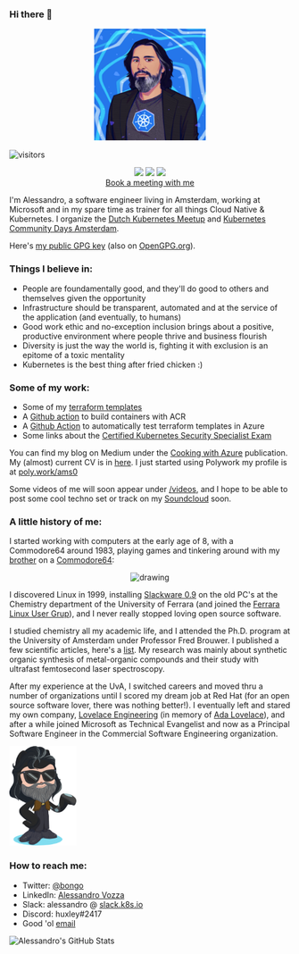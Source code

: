 ### Hi there 👋

<p align="center"><img src="images/me2.png" width="200">

![visitors](https://visitor-badge.glitch.me/badge?page_id=ams0.ams0) <p align="center">
<a href= "https://medium.com/cooking-with-azure"><img src="https://img.icons8.com/windows/32/000000/medium.png"/></a>
<a href= "https://www.twitter.com/bongo"><img src="https://img.icons8.com/material-outlined/32/000000/twitter.png"/></a>
<a href= "https://www.linkedin.com/in/alessandrovozza"><img src="https://img.icons8.com/metro/26/000000/linkedin.png"/></a>
<br><a href= "https://emea.mail.microsoft.com/owa/calendar/Microsoft3088644@microsoft.onmicrosoft.com/bookings/s/zYMCTqGSpUCpRY7uIx8lAw2">Book a meeting with me</a>
</p>

I'm Alessandro, a software engineer living in Amsterdam, working at Microsoft and in my spare time as trainer for all things Cloud Native & Kubernetes. I organize the [Dutch Kubernetes Meetup](https://www.meetup.com/Dutch-Kubernetes-Meetup/) and [Kubernetes Community Days Amsterdam](https://kubernetescommunitydays.org/events/2021-amsterdam/).

Here's [my public GPG key](files/gpgkey.pub) (also on [OpenGPG.org](https://keys.openpgp.org/verify/hTwPB9RLSEjw2OEa6XDE0QRHPK3i3i1HbInXlJ5iBlc)).

### Things I believe in:

- People are foundamentally good, and they'll do good to others and themselves given the opportunity
- Infrastructure should be transparent, automated and at the service of the application (and eventually, to humans)
- Good work ethic and no-exception inclusion brings about a positive, productive environment where people thrive and business flourish
- Diversity is just the way the world is, fighting it with exclusion is an epitome of a toxic mentality
- Kubernetes is the best thing after fried chicken :)

### Some of my work:

- Some of my [terraform templates](https://github.com/ams0/terraform-templates)
- A [Github action](https://github.com/ams0/acr-task-github-action) to build containers with ACR
- A [Github Action](https://github.com/ams0/terraform-test-in-azure) to automatically test terraform templates in Azure
- Some links about the [Certified Kubernetes Security Specialist Exam](https://github.com/ams0/CKS)

You can find my blog on Medium under the [Cooking with Azure](https://medium.com/cooking-with-azure) publication. My (almost) current CV is in [here](files/CV_2020.pdf). I just started using Polywork my profile is at [poly.work/ams0](https://poly.work/ams0)

Some videos of me will soon appear under [/videos](https://github.com/ams0/ams0/tree/main/videos), and I hope to be able to post some cool techno set or track on my [Soundcloud](https://soundcloud.com/djmon0) soon.

### A little history of me:

I started working with computers at the early age of 8, with a Commodore64 around 1983, playing games and tinkering around with my [brother](https://www.linkedin.com/in/francescovozza/) on a [Commodore64](https://en.wikipedia.org/wiki/Commodore_64):

<center><img src="images/Commodore-64-Computer.png" alt="drawing" width="200"/></center>

I discovered Linux in 1999, installing [Slackware 0.9](http://www.slackware.com/) on the old PC's at the Chemistry department of the University of Ferrara (and joined the [Ferrara Linux User Grup](https://ferrara.linux.it/)), and I never really stopped loving open source software.

I studied chemistry all my academic life, and I attended the Ph.D. program at the University of Amsterdam under Professor Fred Brouwer. I published a few scientific articles, here's a [list](https://www.researchgate.net/scientific-contributions/Alessandro-Vozza-42522315). My research was mainly about synthetic organic synthesis of metal-organic compounds and their study with ultrafast femtosecond laser spectroscopy.

After my experience at the UvA, I switched careers and moved thru a number of organizations until I scored my dream job at Red Hat (for an open source software lover, there was nothing better!). I eventually left and stared my own company, [Lovelace Engineering](http://lovelace.engineering/) (in memory of [Ada Lovelace](https://en.wikipedia.org/wiki/Ada_Lovelace)), and after a while joined Microsoft as Technical Evangelist and now as a Principal Software Engineer in the Commercial Software Engineering organization.

<img src="images/octo.png" alt="drawing" width="120"/>

### How to reach me:

- Twitter: [@bongo](https://twitter.com/bongo)
- LinkedIn: [Alessandro Vozza](https://www.linkedin.com/in/tim-van-de-keer-bb5a1966/)
- Slack: alessandro @ [slack.k8s.io](https://slack.k8s.io)
- Discord: huxley#2417
- Good 'ol [email](alessandro.vozza@microsoft.com)

<img src="https://github-readme-stats.vercel.app/api?username=ams0&show_icons=true&hide_border=true&count_private=true&theme=merko&icon_color=fad000" alt="Alessandro's GitHub Stats">

